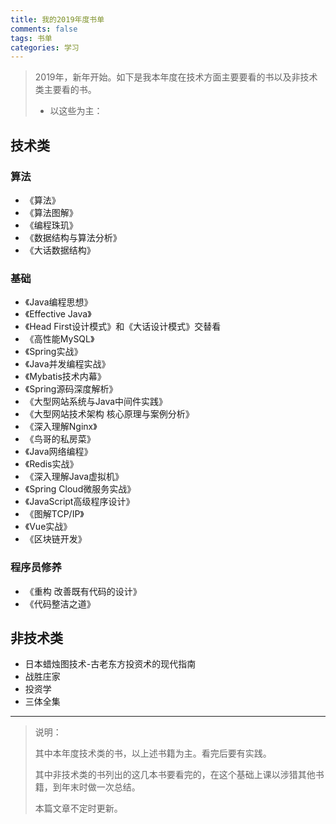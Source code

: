 ```yaml
---
title: 我的2019年度书单
comments: false
tags: 书单
categories: 学习
---
```


> 2019年，新年开始。如下是我本年度在技术方面主要要看的书以及非技术类主要看的书。
>
> - 以这些为主：

## 技术类

### 算法

- 《算法》
- 《算法图解》
- 《编程珠玑》
- 《数据结构与算法分析》
- 《大话数据结构》

### 基础

- 《Java编程思想》
- 《Effective Java》
- 《Head First设计模式》和《大话设计模式》交替看
- 《高性能MySQL》
- 《Spring实战》
- 《Java并发编程实战》
- 《Mybatis技术内幕》
- 《Spring源码深度解析》
- 《大型网站系统与Java中间件实践》
- 《大型网站技术架构 核心原理与案例分析》
- 《深入理解Nginx》
- 《鸟哥的私房菜》
- 《Java网络编程》
- 《Redis实战》
- 《深入理解Java虚拟机》
- 《Spring Cloud微服务实战》
- 《JavaScript高级程序设计》
- 《图解TCP/IP》
- 《Vue实战》
- 《区块链开发》

### 程序员修养

- 《重构 改善既有代码的设计》
- 《代码整洁之道》

## 非技术类

- 日本蜡烛图技术-古老东方投资术的现代指南
- 战胜庄家
- 投资学
- 三体全集

------

> 说明：
>
> 其中本年度技术类的书，以上述书籍为主。看完后要有实践。
>
> 其中非技术类的书列出的这几本书要看完的，在这个基础上课以涉猎其他书籍，到年末时做一次总结。
>
> 本篇文章不定时更新。
